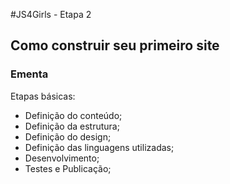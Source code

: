 #JS4Girls - Etapa 2

## Como construir seu primeiro site

### Ementa

Etapas básicas:
- Definição do conteúdo;
- Definição da estrutura;
- Definição do design;
- Definição das linguagens utilizadas;
- Desenvolvimento;
- Testes e Publicação;
